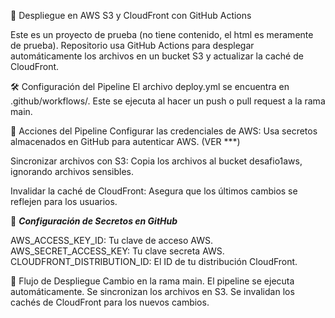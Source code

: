 🚀 Despliegue en AWS S3 y CloudFront con GitHub Actions

Este es un proyecto de prueba (no tiene contenido, el html es meramente de prueba). 
Repositorio usa GitHub Actions para desplegar automáticamente los archivos en un bucket S3 y actualizar la caché de CloudFront.

🛠️ Configuración del Pipeline
El archivo deploy.yml se encuentra en .github/workflows/. Este se ejecuta al hacer un push o pull request a la rama main.

🔹 Acciones del Pipeline
Configurar las credenciales de AWS:
Usa secretos almacenados en GitHub para autenticar AWS. (VER ***)

Sincronizar archivos con S3:
Copia los archivos al bucket desafio1aws, ignorando archivos sensibles.

Invalidar la caché de CloudFront:
Asegura que los últimos cambios se reflejen para los usuarios.

🔐 ***Configuración de Secretos en GitHub***

AWS_ACCESS_KEY_ID: Tu clave de acceso AWS.
AWS_SECRET_ACCESS_KEY: Tu clave secreta AWS.
CLOUDFRONT_DISTRIBUTION_ID: El ID de tu distribución CloudFront.

🚧 Flujo de Despliegue
Cambio en la rama main.
El pipeline se ejecuta automáticamente.
Se sincronizan los archivos en S3.
Se invalidan los cachés de CloudFront para los nuevos cambios.
